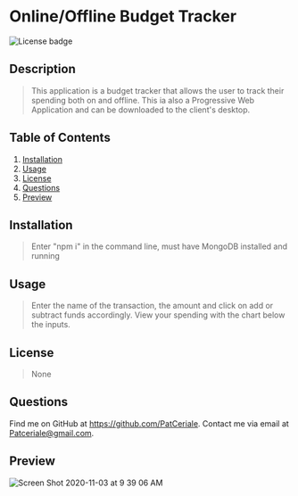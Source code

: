 # **Online/Offline Budget Tracker**

![License badge](https://img.shields.io/badge/license-None-success)

## **Description**

> This application is a budget tracker that allows the user to track their spending both on and offline. This ia also a Progressive Web Application and can be downloaded to the client's desktop.

## **Table of Contents**

1. [Installation](#installation)
1. [Usage](#usage)
1. [License](#license)
1. [Questions](#questions)
1. [Preview](#preview)

## **Installation**

> Enter "npm i" in the command line, must have MongoDB installed and running

## **Usage**

> Enter the name of the transaction, the amount and click on add or subtract funds accordingly. View your spending with the chart below the inputs.

## **License**

> None

## **Questions**

Find me on GitHub at https://github.com/PatCeriale.
Contact me via email at Patceriale@gmail.com.

## **Preview**

![Screen Shot 2020-11-03 at 9 39 06 AM](https://user-images.githubusercontent.com/68709356/98020899-750e6e00-1db8-11eb-9d76-561bc0acaea0.png)

